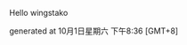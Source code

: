 <!--- 
The README.md is auto-generated. Do not edit.
--->

Hello wingstako

generated at 10月1日星期六 下午8:36 [GMT+8]